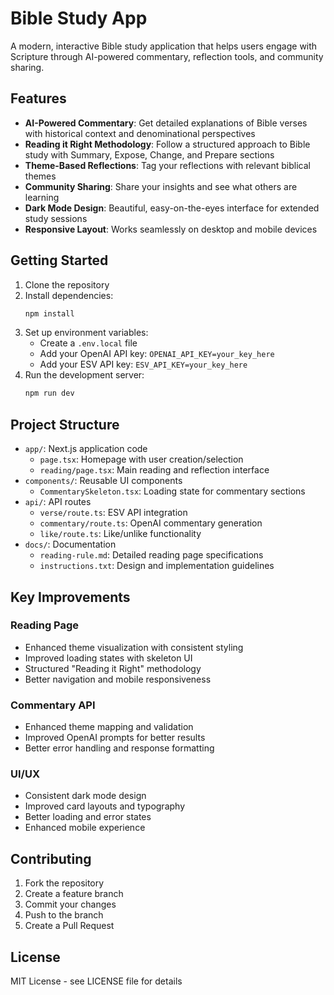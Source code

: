 # Bible Study App

A modern, interactive Bible study application that helps users engage with Scripture through AI-powered commentary, reflection tools, and community sharing.

## Features

- **AI-Powered Commentary**: Get detailed explanations of Bible verses with historical context and denominational perspectives
- **Reading it Right Methodology**: Follow a structured approach to Bible study with Summary, Expose, Change, and Prepare sections
- **Theme-Based Reflections**: Tag your reflections with relevant biblical themes
- **Community Sharing**: Share your insights and see what others are learning
- **Dark Mode Design**: Beautiful, easy-on-the-eyes interface for extended study sessions
- **Responsive Layout**: Works seamlessly on desktop and mobile devices

## Getting Started

1. Clone the repository
2. Install dependencies:
   ```bash
   npm install
   ```
3. Set up environment variables:
   - Create a `.env.local` file
   - Add your OpenAI API key: `OPENAI_API_KEY=your_key_here`
   - Add your ESV API key: `ESV_API_KEY=your_key_here`
4. Run the development server:
   ```bash
   npm run dev
   ```

## Project Structure

- `app/`: Next.js application code
  - `page.tsx`: Homepage with user creation/selection
  - `reading/page.tsx`: Main reading and reflection interface
- `components/`: Reusable UI components
  - `CommentarySkeleton.tsx`: Loading state for commentary sections
- `api/`: API routes
  - `verse/route.ts`: ESV API integration
  - `commentary/route.ts`: OpenAI commentary generation
  - `like/route.ts`: Like/unlike functionality
- `docs/`: Documentation
  - `reading-rule.md`: Detailed reading page specifications
  - `instructions.txt`: Design and implementation guidelines

## Key Improvements

### Reading Page

- Enhanced theme visualization with consistent styling
- Improved loading states with skeleton UI
- Structured "Reading it Right" methodology
- Better navigation and mobile responsiveness

### Commentary API

- Enhanced theme mapping and validation
- Improved OpenAI prompts for better results
- Better error handling and response formatting

### UI/UX

- Consistent dark mode design
- Improved card layouts and typography
- Better loading and error states
- Enhanced mobile experience

## Contributing

1. Fork the repository
2. Create a feature branch
3. Commit your changes
4. Push to the branch
5. Create a Pull Request

## License

MIT License - see LICENSE file for details
